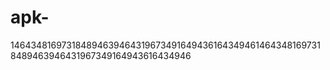 # apk-
1464348169731848946394643196734916494361643494614643481697318489463946431967349164943616434946
